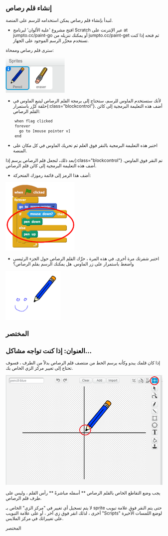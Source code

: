 ## إنشاء قلم رصاص

لنبدأ بإنشاء قلم رصاص يمكن استخدامه للرسم على المنصة.

+ افتح مشروع 'علبة الألوان' لبرنامج Scratch عبر الإنترنت على at jumpto.cc/paint-go أو يمكنك تنزيله من jumpto.cc/paint-get ثم فتحه إذا كنت تستخدم محرِّر الرسم الموجود على الجهاز.

سترى قلم رصاص وممحاة:

![لقطة الشاشة](images/paint-starter.png)

+ لأنك ستستخدم الماوس للرسم، ستحتاج إلى برمجة القلم الرصاص ليتبع الماوس في حلقة كرِّر باستمرار{:class="blockcontrol"}. أضف هذه التعليمة البرمجية إلى كائن القلم الرصاص:

```blocks
    when flag clicked
    forever
      go to [mouse pointer v]
    end
```

+ اختبر هذه التعليمة البرمجية بالنقر فوق العلم ثم تحريك الماوس في كل مكان على المنصة.

بعد ذلك، لنجعل قلم الرصاص يرسم إذا{:class="blockcontrol"} تم النقر فوق الماوس. أضف هذه التعليمة البرمجية إلى كائن قلم الرصاص.

+ أضف هذا الرمز إلى قائمة رموزك المتحركة:

![لقطة الشاشة](images/paint-pencil-draw-code.png)

+ اختبر شفرتك مرة أخرى. في هذه المرة ، حرِّك القلم الرصاص حول الجزء الرئيسي واضغط باستمرار على زر الماوس. هل يمكنك الرسم بقلم الرصاص؟

![لقطة الشاشة](images/paint-draw.png)

## المختصر

## العنوان: إذا كنت تواجه مشاكل...

إذا كان قلمك يبدو وكأنه يرسم الخط من منتصف قلم الرصاص بدلاً من الطرف ، فسوف تحتاج إلى تغيير مركز الزي الخاص بك.

![Costume center](images/costume-center.png)

يجب وضع التقاطع الخاص بالقلم الرصاص ** أسفله مباشرةً ** رأس القلم ، وليس على طرف قلم الرصاص.

لا يتم تسجيل أي تغيير في "مركز الزي" الخاص بـ sprite حتى يتم النقر فوق علامة تبويب أخرى ، لذلك انقر فوق زي آخر ، أو على علامة التبويب "Scripts" لوضع اللمسات الأخيرة على تغييراتك في مركز الملابس.

المختصر